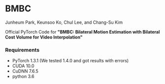 # BMBC

Junheum Park,
Keunsoo Ko, 
Chul Lee,
and Chang-Su Kim

Official PyTorch Code for **"BMBC: Bilateral Motion Estimation with Bilateral Cost Volume for Video Interpolation"** 

### Requirements
- PyTorch 1.3.1 (We tested 1.4.0 and got results with errors)
- CUDA 10.0
- CuDNN 7.6.5
- python 3.6
